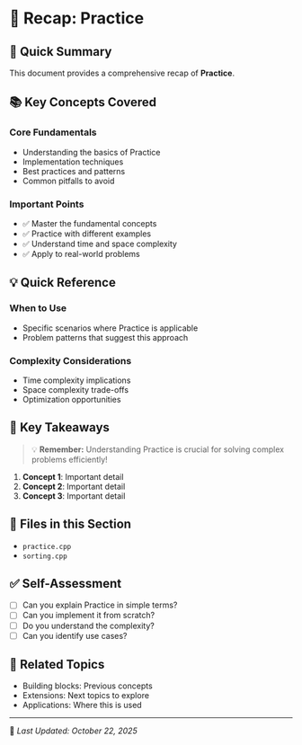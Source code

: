 # 📝 Recap: Practice

## 🎯 Quick Summary

This document provides a comprehensive recap of **Practice**.

## 📚 Key Concepts Covered

### Core Fundamentals
- Understanding the basics of Practice
- Implementation techniques
- Best practices and patterns
- Common pitfalls to avoid

### Important Points
- ✅ Master the fundamental concepts
- ✅ Practice with different examples
- ✅ Understand time and space complexity
- ✅ Apply to real-world problems

## 💡 Quick Reference

### When to Use
- Specific scenarios where Practice is applicable
- Problem patterns that suggest this approach

### Complexity Considerations
- Time complexity implications
- Space complexity trade-offs
- Optimization opportunities

## 🔑 Key Takeaways

> 💡 **Remember:** Understanding Practice is crucial for solving complex problems efficiently!

1. **Concept 1**: Important detail
2. **Concept 2**: Important detail
3. **Concept 3**: Important detail

## 📂 Files in this Section

- `practice.cpp`
- `sorting.cpp`

## ✅ Self-Assessment

- [ ] Can you explain Practice in simple terms?
- [ ] Can you implement it from scratch?
- [ ] Do you understand the complexity?
- [ ] Can you identify use cases?

## 🔗 Related Topics

- Building blocks: Previous concepts
- Extensions: Next topics to explore
- Applications: Where this is used

---
📅 *Last Updated: October 22, 2025*
